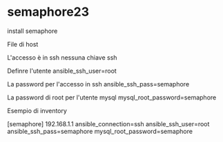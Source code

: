 # semaphore23
install semaphore

File di host

L'accesso è in ssh nessuna chiave ssh

  Definre l'utente
  ansible_ssh_user=root 

  La password per l'accesso in ssh
  ansible_ssh_pass=semaphore 

  La password di root per l'utente mysql
  mysql_root_password=semaphore

Esempio di inventory



[semaphore]
192.168.1.1 ansible_connection=ssh ansible_ssh_user=root ansible_ssh_pass=semaphore mysql_root_password=semaphore
